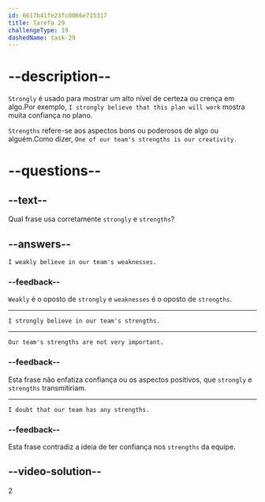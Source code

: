 ```yaml
---
id: 6617b41fe23fc0066e715317
title: Tarefa 29
challengeType: 19
dashedName: task-29
---
```


# --description--

`Strongly` é usado para mostrar um alto nível de certeza ou crença em algo.Por exemplo, `I strongly believe that this plan will work` mostra muita confiança no plano. 

`Strengths` refere-se aos aspectos bons ou poderosos de algo ou alguém.Como dizer, `One of our team's strengths is our creativity.`

# --questions--

## --text--

Qual frase usa corretamente `strongly` e `strengths`?

## --answers--

`I weakly believe in our team's weaknesses.`

### --feedback--

`Weakly` é o oposto de `strongly` e `weaknesses` é o oposto de `strengths`.

---

`I strongly believe in our team's strengths.`

---

`Our team's strengths are not very important.`

### --feedback--

Esta frase não enfatiza confiança ou os aspectos positivos, que `strongly` e `strengths` transmitiriam.

---

`I doubt that our team has any strengths.`

### --feedback--

Esta frase contradiz a ideia de ter confiança nos `strengths` da equipe.

## --video-solution--

2
